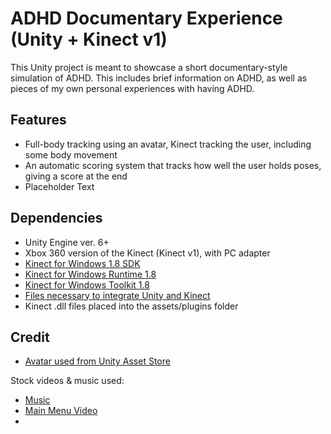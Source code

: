 # ADHD Documentary Experience (Unity + Kinect v1)

This Unity project is meant to showcase a short documentary-style simulation of ADHD. This includes brief information on ADHD, as well as pieces of my own personal experiences with having ADHD.


## Features
- Full-body tracking using an avatar, Kinect tracking the user, including some body movement
- An automatic scoring system that tracks how well the user holds poses, giving a score at the end
- Placeholder Text

## Dependencies

- Unity Engine ver. 6+
- Xbox 360 version of the Kinect (Kinect v1), with PC adapter
- [Kinect for Windows 1.8 SDK](https://www.microsoft.com/en-us/download/details.aspx?id=40278)
- [Kinect for Windows Runtime 1.8](https://www.microsoft.com/en-us/download/details.aspx?id=40277)
- [Kinect for Windows Toolkit 1.8](https://www.microsoft.com/en-us/download/details.aspx?id=40276)
- [Files necessary to integrate Unity and Kinect](https://github.com/Rabie-Fathallah/Kinect-SDK)
- Kinect .dll files placed into the assets/plugins folder

## Credit

- [Avatar used from Unity Asset Store](https://assetstore.unity.com/packages/3d/characters/humanoids/humans/human-character-dummy-178395)

Stock videos & music used:

- [Music](https://pixabay.com/music/ambient-midnight-forest-184304/)
- [Main Menu Video](https://www.pexels.com/video/pink-paint-dropping-on-the-water-7565455/)
- 
